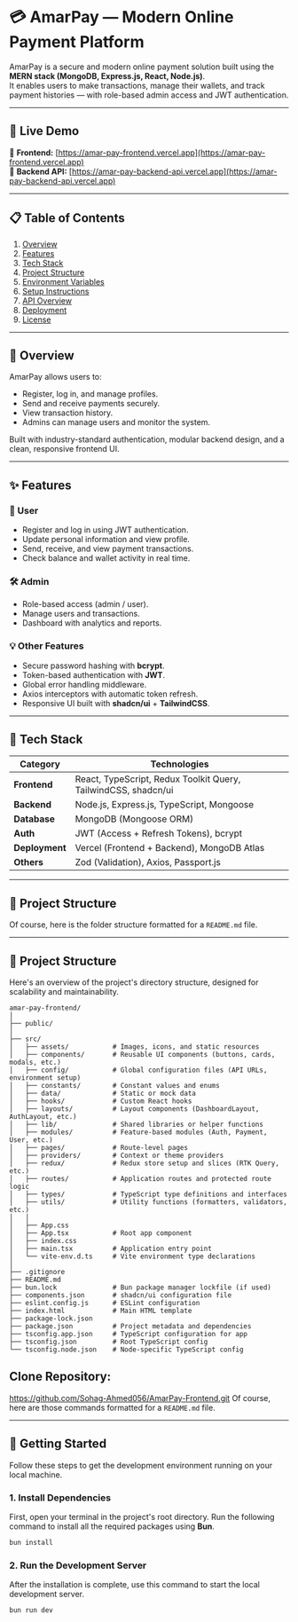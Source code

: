 # 💳 AmarPay — Modern Online Payment Platform

AmarPay is a secure and modern online payment solution built using the **MERN stack (MongoDB, Express.js, React, Node.js)**.  
It enables users to make transactions, manage their wallets, and track payment histories — with role-based admin access and JWT authentication.

---

## 🚀 Live Demo

🔗 **Frontend:** [https://amar-pay-frontend.vercel.app](https://amar-pay-frontend.vercel.app)  
🔗 **Backend API:** [https://amar-pay-backend-api.vercel.app](https://amar-pay-backend-api.vercel.app)

---

## 📋 Table of Contents

1. [Overview](#-overview)
2. [Features](#-features)
3. [Tech Stack](#-tech-stack)
4. [Project Structure](#-project-structure)
5. [Environment Variables](#️-environment-variables)
6. [Setup Instructions](#️-setup-instructions)
7. [API Overview](#-api-overview)
8. [Deployment](#-deployment)
9. [License](#-license)

---

## 🧭 Overview

AmarPay allows users to:
- Register, log in, and manage profiles.
- Send and receive payments securely.
- View transaction history.
- Admins can manage users and monitor the system.

Built with industry-standard authentication, modular backend design, and a clean, responsive frontend UI.

---

## ✨ Features

### 👤 User
- Register and log in using JWT authentication.
- Update personal information and view profile.
- Send, receive, and view payment transactions.
- Check balance and wallet activity in real time.

### 🛠️ Admin
- Role-based access (admin / user).
- Manage users and transactions.
- Dashboard with analytics and reports.

### 💡 Other Features
- Secure password hashing with **bcrypt**.
- Token-based authentication with **JWT**.
- Global error handling middleware.
- Axios interceptors with automatic token refresh.
- Responsive UI built with **shadcn/ui** + **TailwindCSS**.

---

## 🧰 Tech Stack

| Category | Technologies |
|-----------|---------------|
| **Frontend** | React, TypeScript, Redux Toolkit Query, TailwindCSS, shadcn/ui |
| **Backend** | Node.js, Express.js, TypeScript, Mongoose |
| **Database** | MongoDB (Mongoose ORM) |
| **Auth** | JWT (Access + Refresh Tokens), bcrypt |
| **Deployment** | Vercel (Frontend + Backend), MongoDB Atlas |
| **Others** | Zod (Validation), Axios, Passport.js |

---

## 📁 Project Structure

Of course, here is the folder structure formatted for a `README.md` file.

-----

## 📁 Project Structure

Here's an overview of the project's directory structure, designed for scalability and maintainability.

```
amar-pay-frontend/
│
├── public/
│
├── src/
│   ├── assets/           # Images, icons, and static resources
│   ├── components/       # Reusable UI components (buttons, cards, modals, etc.)
│   ├── config/           # Global configuration files (API URLs, environment setup)
│   ├── constants/        # Constant values and enums
│   ├── data/             # Static or mock data
│   ├── hooks/            # Custom React hooks
│   ├── layouts/          # Layout components (DashboardLayout, AuthLayout, etc.)
│   ├── lib/              # Shared libraries or helper functions
│   ├── modules/          # Feature-based modules (Auth, Payment, User, etc.)
│   ├── pages/            # Route-level pages
│   ├── providers/        # Context or theme providers
│   ├── redux/            # Redux store setup and slices (RTK Query, etc.)
│   ├── routes/           # Application routes and protected route logic
│   ├── types/            # TypeScript type definitions and interfaces
│   ├── utils/            # Utility functions (formatters, validators, etc.)
│   │
│   ├── App.css
│   ├── App.tsx           # Root app component
│   ├── index.css
│   ├── main.tsx          # Application entry point
│   └── vite-env.d.ts     # Vite environment type declarations
│
├── .gitignore
├── README.md
├── bun.lock              # Bun package manager lockfile (if used)
├── components.json       # shadcn/ui configuration file
├── eslint.config.js      # ESLint configuration
├── index.html            # Main HTML template
├── package-lock.json
├── package.json          # Project metadata and dependencies
├── tsconfig.app.json     # TypeScript configuration for app
├── tsconfig.json         # Root TypeScript config
└── tsconfig.node.json    # Node-specific TypeScript config
```
## Clone Repository:
https://github.com/Sohag-Ahmed056/AmarPay-Frontend.git
Of course, here are those commands formatted for a `README.md` file.

-----

## 🚀 Getting Started

Follow these steps to get the development environment running on your local machine.

### 1\. Install Dependencies

First, open your terminal in the project's root directory. Run the following command to install all the required packages using **Bun**.

```bash
bun install
```

### 2\. Run the Development Server

After the installation is complete, use this command to start the local development server. 

```bash
bun run dev
```


